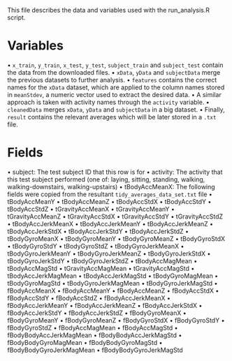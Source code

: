 This file describes the data and variables used with the run_analysis.R script.


# Variables

• `x_train`, `y_train`, `x_test`, `y_test`, `subject_train` and `subject_test` contain the data from the downloaded files.
• `xData`, `yData` and `subjectData` merge the previous datasets to further analysis.
• `features` contains the correct names for the `xData` dataset, which are applied to the column names stored in `meanStdev`, a numeric vector used to extract the desired data.
• A similar approach is taken with activity names through the `activity` variable.
• `cleanedData` merges `xData`, `yData` and `subjectData` in a big dataset.
• Finally, `result` contains the relevant averages which will be later stored in a `.txt` file. 

# Fields 

• subject: The test subject ID that this row is for
• activity: The activity that this test subject performed (one of: laying, sitting, standing, walking, walking-downstairs, walking-upstairs)
• tBodyAccMeanX: The following fields were copied from the resultant `tidy_averages_data_set.txt` file
• tBodyAccMeanY
• tBodyAccMeanZ
• tBodyAccStdX
• tBodyAccStdY
• tBodyAccStdZ
• tGravityAccMeanX
• tGravityAccMeanY
• tGravityAccMeanZ
• tGravityAccStdX
• tGravityAccStdY
• tGravityAccStdZ
• tBodyAccJerkMeanX
• tBodyAccJerkMeanY
• tBodyAccJerkMeanZ
• tBodyAccJerkStdX
• tBodyAccJerkStdY
• tBodyAccJerkStdZ
• tBodyGyroMeanX
• tBodyGyroMeanY
• tBodyGyroMeanZ
• tBodyGyroStdX
• tBodyGyroStdY
• tBodyGyroStdZ
• tBodyGyroJerkMeanX
• tBodyGyroJerkMeanY
• tBodyGyroJerkMeanZ
• tBodyGyroJerkStdX
• tBodyGyroJerkStdY
• tBodyGyroJerkStdZ
• tBodyAccMagMean
• tBodyAccMagStd
• tGravityAccMagMean
• tGravityAccMagStd
• tBodyAccJerkMagMean
• tBodyAccJerkMagStd
• tBodyGyroMagMean
• tBodyGyroMagStd
• tBodyGyroJerkMagMean
• tBodyGyroJerkMagStd
• fBodyAccMeanX
• fBodyAccMeanY
• fBodyAccMeanZ
• fBodyAccStdX
• fBodyAccStdY
• fBodyAccStdZ
• fBodyAccJerkMeanX
• fBodyAccJerkMeanY
• fBodyAccJerkMeanZ
• fBodyAccJerkStdX
• fBodyAccJerkStdY
• fBodyAccJerkStdZ
• fBodyGyroMeanX
• fBodyGyroMeanY
• fBodyGyroMeanZ
• fBodyGyroStdX
• fBodyGyroStdY
• fBodyGyroStdZ
• fBodyAccMagMean
• fBodyAccMagStd
• fBodyBodyAccJerkMagMean
• fBodyBodyAccJerkMagStd
• fBodyBodyGyroMagMean
• fBodyBodyGyroMagStd
• fBodyBodyGyroJerkMagMean
• fBodyBodyGyroJerkMagStd